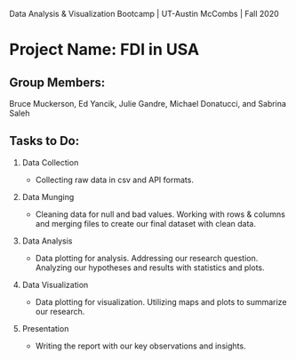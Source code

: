 Data Analysis & Visualization Bootcamp | UT-Austin McCombs | Fall 2020
# **Project Name: FDI in USA**

## Group Members: 
Bruce Muckerson, Ed Yancik, Julie Gandre, Michael Donatucci, and Sabrina Saleh

## Tasks to Do:
1. Data Collection
    * Collecting raw data in csv and API formats. 
   

2. Data Munging       
    * Cleaning data for null and bad values. Working with rows & columns and merging files to create our final dataset with clean data. 
    
       
3. Data Analysis
    * Data plotting for analysis. Addressing our research question. Analyzing our hypotheses and results with statistics and plots.
    
    
4. Data Visualization
    * Data plotting for visualization. Utilizing maps and plots to summarize our research.
    
    
5. Presentation
    * Writing the report with our key observations and insights.
